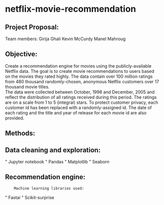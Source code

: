 # netflix-movie-recommendation

## Project Proposal:

Team members:
Girija Ghali
Kevin McCurdy
Manel Mahroug


## Objective:

Create a recommendation engine for movies using the publicly-available Netflix data. 
The goal is to create movie recommendations to users based on the movies they rated highly.
The data contain over 100 million ratings from 480 thousand randomly-chosen, anonymous Netflix customers over 17 thousand movie titles.  
The data were collected between October, 1998 and December, 2005 and reflect the distribution of all ratings received during this period.  The ratings are on a scale from 1 to 5 (integral) stars. 
To protect customer privacy, each customer id has been replaced with a randomly-assigned id.  The date of each rating and the title and year of release for each movie id are also provided.


## Methods:

## Data cleaning and exploration:  
"	Jupyter notebook
"	Pandas
"	Matplotlib
"	Seaborn

## Recommendation engine: 
        Machine learning libraries used:
"	Fastai
"	Scikit-surprise
 
